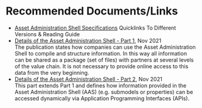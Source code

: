 # Recommended Documents/Links

-   [Asset Administration Shell Specifications](https://www.plattform-i40.de/IP/Redaktion/EN/Standardartikel/specification-administrationshell.html)
Quicklinks To Different Versions & Reading Guide
-   [Details of the Asset Administration Shell - Part 1](https://www.plattform-i40.de/IP/Redaktion/EN/Downloads/Publikation/Details_of_the_Asset_Administration_Shell_Part1_V3.html), Nov 2021  
The publication states how companies can use the Asset Administration Shell to compile and structure information. In this way all information can be shared as a package (set of files) with partners at several levels of the value chain. It is not necessary to provide online access to this data from the very beginning.
-   [Details of the Asset Administration Shell - Part 2](https://www.plattform-i40.de/IP/Redaktion/EN/Downloads/Publikation/Details_of_the_Asset_Administration_Shell_Part2_V1.html), Nov 2021   
This part extends Part 1 and defines how information provided in the Asset Administration Shell (AAS) (e.g. submodels or properties) can be accessed dynamically via Application Programming Interfaces (APIs).
